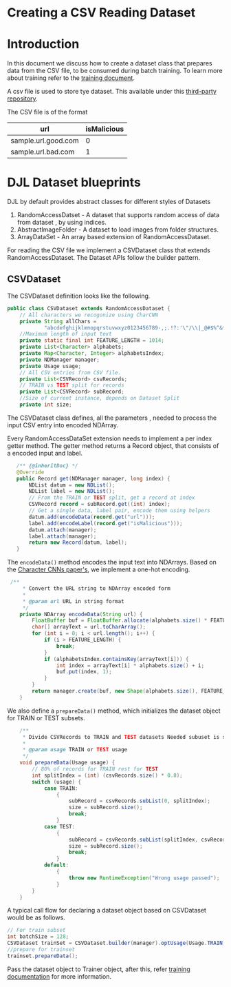 # Creating a CSV Reading Dataset

# Introduction
In this document we discuss how to create a dataset class that prepares data from the CSV file, to be consumed during batch training. To learn more about training refer to the [training document](training_model.md).

A csv file is used to store tye dataset. This available under this [third-party repository](https://github.com/incertum/cyber-matrix-ai/tree/master/Malicious-URL-Detection-Deep-Learning).

The CSV file is of the format

|url   | isMalicious  |
|---|---|
| sample.url.good.com  | 0  |
| sample.url.bad.com  | 1  |


# DJL Dataset blueprints

DJL by default provides abstract classes for different styles of Datasets

1. RandomAccessDatset - A dataset that supports random access of data from dataset , by using indices.
2. AbstractImageFolder - A dataset to load images from folder structures.
3. ArrayDataSet - An array based extension of RandomAccessDataset.

For reading the CSV file we implement a CSVDataset class that extends RandomAccessDataset. The Dataset APIs follow the builder pattern.

## CSVDataset


The CSVDataset definition looks like the following.


```java
public class CSVDataset extends RandomAccessDataset {
    // All characters we recogonize using CharCNN
    private String allChars =
            "abcdefghijklmnopqrstuvwxyz0123456789-,;.!?:'\"/\\|_@#$%^&*~`+ =<>()[]{}";
    //Maximum length of input text
    private static final int FEATURE_LENGTH = 1014;
    private List<Character> alphabets;
    private Map<Character, Integer> alphabetsIndex;
    private NDManager manager;
    private Usage usage;
    // All CSV entries from CSV file.
    private List<CSVRecord> csvRecords;
    // TRAIN vs TEST split for records
    private List<CSVRecord> subRecord;
    //Size of current instance, depends on Dataset Split
    private int size;
```

The CSVDataset class defines, all the parameters , needed to process the input CSV entry into encoded NDArray.

Every RandomAccessDataSet extension needs to implement a per index getter method. The getter method returns a Record object, that consists of a encoded input and label.

 ```java
    /** {@inheritDoc} */
    @Override
    public Record get(NDManager manager, long index) {
        NDList datum = new NDList();
        NDList label = new NDList();
        // From the TRAIN or TEST split, get a record at index
        CSVRecord record = subRecord.get((int) index);
        // Get a single data, label pair, encode them using helpers
        datum.add(encodeData(record.get("url")));
        label.add(encodeLabel(record.get("isMalicious")));
        datum.attach(manager);
        label.attach(manager);
        return new Record(datum, label);
    }
```

The ```encodeData()```  method encodes the input text into NDArrays. Based on the [Character CNNs paper's](https://arxiv.org/abs/1509.01626), we implement a one-hot encoding.

```java
 /**
     * Convert the URL string to NDArray encoded form
     *
     * @param url URL in string format
     */
    private NDArray encodeData(String url) {
        FloatBuffer buf = FloatBuffer.allocate(alphabets.size() * FEATURE_LENGTH);
        char[] arrayText = url.toCharArray();
        for (int i = 0; i < url.length(); i++) {
            if (i > FEATURE_LENGTH) {
                break;
            }
            if (alphabetsIndex.containsKey(arrayText[i])) {
                int index = arrayText[i] * alphabets.size() + i;
                buf.put(index, 1);
            }
        }
        return manager.create(buf, new Shape(alphabets.size(), FEATURE_LENGTH));
    }
```

We also define a ```prepareData()``` method, which initializes the dataset object for TRAIN or TEST subsets.

```java
    /**
     * Divide CSVRecords to TRAIN and TEST datasets Needed subuset is set
     *
     * @param usage TRAIN or TEST usage
     */
    void prepareData(Usage usage) {
        // 80% of records for TRAIN rest for TEST
        int splitIndex = (int) (csvRecords.size() * 0.8);
        switch (usage) {
            case TRAIN:
                {
                    subRecord = csvRecords.subList(0, splitIndex);
                    size = subRecord.size();
                    break;
                }
            case TEST:
                {
                    subRecord = csvRecords.subList(splitIndex, csvRecords.size());
                    size = subRecord.size();
                    break;
                }
            default:
                {
                    throw new RuntimeException("Wrong usage passed");
                }
        }
    }
```

A typical call flow for declaring a dataset object based on CSVDataset would be as follows.

```java
// For train subset
int batchSize = 128;
CSVDataset trainSet = CSVDataset.builder(manager).optUsage(Usage.TRAIN).setSampling(batchSize, true).build();
//prepare for trainset
trainset.prepareData();
```
Pass the dataset object to Trainer object, after this, refer [training documentation](training_model.md) for more information.

    